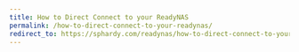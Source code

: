 ```yaml
---
title: How to Direct Connect to your ReadyNAS
permalink: /how-to-direct-connect-to-your-readynas/
redirect_to: https://sphardy.com/readynas/how-to-direct-connect-to-your-readynas/
---
```

